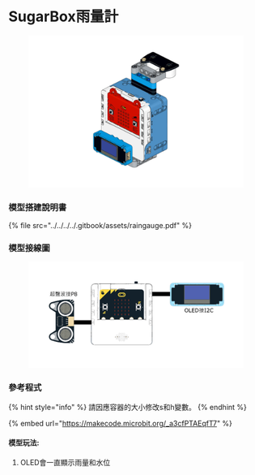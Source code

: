 # SugarBox雨量計

<figure><img src="../../../../.gitbook/assets/Lesson 5 Rain Gauge modeling.png" alt=""><figcaption></figcaption></figure>

### 模型搭建說明書

{% file src="../../../../.gitbook/assets/raingauge.pdf" %}

### 模型接線圖

<figure><img src="../../../../.gitbook/assets/raingauge_wiring.png" alt=""><figcaption></figcaption></figure>

### 參考程式

{% hint style="info" %}
請因應容器的大小修改s和h變數。
{% endhint %}

{% embed url="https://makecode.microbit.org/_a3cfPTAEqfT7" %}

#### 模型玩法:

1. OLED會一直顯示雨量和水位
